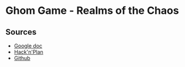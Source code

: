 # Ghom Game - Realms of the Chaos

## Sources
- [Google doc](https://docs.google.com/document/d/1W6uiyuGfcEoawf8DEtC7btRSpP7SY_j6ZU8daXIgjkw/edit)
- [Hack'n'Plan]()
- [Github](https://github.com/GhomKrosmonaute/realms-of-the-chaos)